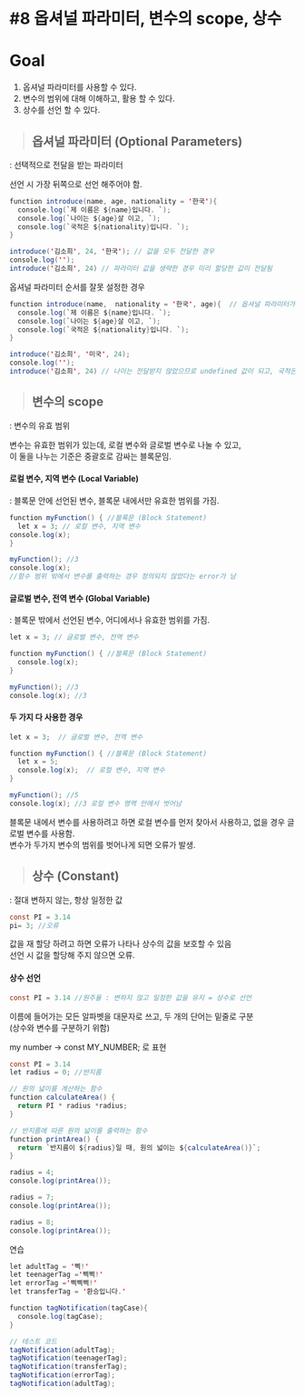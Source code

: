 # #8 옵셔널 파라미터, 변수의 scope, 상수
#  Goal 
 1. 옵셔널 파라미터를 사용할 수 있다. 
 2. 변수의 범위에 대해 이해하고, 활용 할 수 있다. 
 3. 상수를 선언 할 수 있다.
 
 >## 옵셔널 파라미터 (Optional Parameters)
 : 선택적으로 전달을 받는 파라미터   

선언 시 가장 뒤쪽으로 선언 해주어야 함.

```java
function introduce(name, age, nationality = '한국'){ 
  console.log(`제 이름은 ${name}입니다. `);
  console.log(`나이는 ${age}살 이고, `);
  console.log(`국적은 ${nationality}입니다. `);
}

introduce('김소희', 24, '한국'); // 값을 모두 전달한 경우
console.log('');
introduce('김소희', 24) // 파라미터 값을 생략한 경우 미리 할당한 값이 전달됨
```
옵셔널 파라미터 순서를 잘못 설정한 경우
```java
function introduce(name,  nationality = '한국', age){  // 옵셔널 파라미터가 중간에 있는 경우 값을 생략을 하려고 하면 문제가 생김
  console.log(`제 이름은 ${name}입니다. `);
  console.log(`나이는 ${age}살 이고, `);
  console.log(`국적은 ${nationality}입니다. `);
}

introduce('김소희', '미국', 24); 
console.log('');
introduce('김소희', 24) // 나이는 전달받지 않았으므로 undefined 값이 되고, 국적은 24가 됨
```
>## 변수의 scope
: 변수의 유효 범위

변수는 유효한 범위가 있는데, 로컬 변수와 글로벌 변수로 나눌 수 있고,  
이 둘을 나누는 기준은 중괄호로 감싸는 블록문임.


#### 로컬 변수, 지역 변수 (Local Variable) 
: 블록문 안에 선언된 변수, 블록문 내에서만 유효한 범위를 가짐.
```java
function myFunction() { //블록문 (Block Statement)
  let x = 3; // 로컬 변수, 지역 변수 
console.log(x); 
}

myFunction(); //3
console.log(x); 
//함수 범위 밖에서 변수를 출력하는 경우 정의되지 않았다는 error가 남 
```
#### 글로벌 변수, 전역 변수 (Global Variable) 
 : 블록문 밖에서 선언된 변수, 어디에서나 유효한 범위를 가짐.
```java
let x = 3; // 글로벌 변수, 전역 변수 

function myFunction() { //블록문 (Block Statement)
  console.log(x); 
}

myFunction(); //3
console.log(x); //3
```
#### 두 가지 다 사용한 경우
```java
let x = 3;  // 글로벌 변수, 전역 변수

function myFunction() { //블록문 (Block Statement)
  let x = 5; 
  console.log(x);  // 로컬 변수, 지역 변수 
}

myFunction(); //5
console.log(x); //3 로컬 변수 영역 안에서 벗어남 
```
블록문 내에서 변수를 사용하려고 하면 로컬 변수를 먼저 찾아서 사용하고, 없을 경우 글로벌 변수를 사용함.  
변수가 두가지 변수의 범위를 벗어나게 되면 오류가 발생.

>## 상수 (Constant)
: 절대 변하지 않는, 항상 일정한 값 
```java
const PI = 3.14 
pi= 3; //오류
```
값을 재 할당 하려고 하면 오류가 나타나 상수의 값을 보호할 수 있음   
선언 시 값을 할당해 주지 않으면 오류.

#### 상수 선언
```java
const PI = 3.14 //원주율 : 변하지 않고 일정한 값을 유지 = 상수로 선언 
```
이름에 들어가는 모든 알파벳을 대문자로 쓰고, 두 개의 단어는 밑줄로 구분   
(상수와 변수를 구분하기 위함)

my number 
→ const MY_NUMBER; 로 표현

```java
const PI = 3.14 
let radius = 0; //반지름 

// 원의 넓이를 계산하는 함수
function calculateArea() {
  return PI * radius *radius;
}

// 반지름에 따른 원의 넓이를 출력하는 함수
function printArea() {
  return `반지름이 ${radius}일 때, 원의 넓이는 ${calculateArea()}`;
}

radius = 4;
console.log(printArea());

radius = 7;
console.log(printArea());

radius = 8;
console.log(printArea());
```
연습 

```java
let adultTag = '삑!'
let teenagerTag ='삑삑!'
let errorTag ='삑삑삑!'
let transferTag = '환승입니다.'

function tagNotification(tagCase){
  console.log(tagCase);
}

// 테스트 코드
tagNotification(adultTag);
tagNotification(teenagerTag);
tagNotification(transferTag);
tagNotification(errorTag);
tagNotification(adultTag);

```
